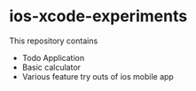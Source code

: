 # ios-xcode-experiments

<p>This repository contains</p>
<ul>
	<li>Todo Application</li>
	<li>Basic calculator</li>
	<li>Various feature try outs of ios mobile app</li>
</ul>
